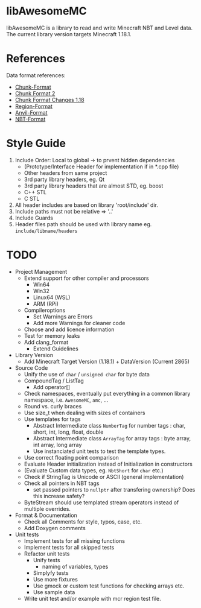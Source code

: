 # libAwesomeMC

libAwesomeMC is a library to read and write Minecraft NBT and Level data.
The current library version targets Minecraft 1.18.1.

# References

Data format references:
* [Chunk-Format](https://minecraft.fandom.com/wiki/Chunk_format)
* [Chunk Format 2](https://wiki.vg/Chunk_Format)
* [Chunk Format Changes 1.18](https://minecraft.fandom.com/wiki/Java_Edition_1.18#General_2)
* [Region-Format](https://minecraft.fandom.com/wiki/Region_file_format)
* [Anvil-Format](https://minecraft.fandom.com/wiki/Anvil_file_format)
* [NBT-Format](https://minecraft.fandom.com/wiki/NBT_format)

# Style Guide

1. Include Order: Local to global -> to prvent hidden dependencies
    * (Prototype/Interface Header for implementation if in *.cpp file)
    * Other headers from same project
    * 3rd party library headers, eg. Qt
    * 3rd party library headers that are almost STD, eg. boost
    * C++ STL
    * C STL 
2. All header includes are based on library 'root/include' dir.
3. Include paths must not be relative => '..'
4. Include Guards 
5. Header files path should be used with library name eg. `include/libname/headers` 

# TODO

- Project Management
  - Extend support for other compiler and processors
    - Win64
    - Win32
    - Linux64 (WSL)
    - ARM (RPi)
  - Compileroptions
    - Set Warnings are Errors
    - Add more Warnings for cleaner code
  - Choose and add licence information
  - Test for memory leaks
  - Add clang_format
    - Extend Guidelines
- Library Version
  - Add Minecraft Target Version (1.18.1) + DataVersion (Current 2865)
- Source Code
  - Unify the use of `char` / `unsigned char` for byte data
  - CompoundTag / ListTag
    - Add operator[]
  - Check namespaces, eventually put everything in a common library namespace, i.e. `AwesomeMC`, `amc`, ...
  - Round vs. curly braces
  - Use size_t when dealing with sizes of containers
  - Use templates for tags
    - Abstract Intermediate class `NumberTag` for number tags : char, short, int, long, float, double
    - Abstract Intermediate class `ArrayTag` for array tags : byte array, int array, long array
    - Use instanciated unit tests to test the template types.
  - Use correct floating point comparison
  - Evaluate Header initialization instead of Initialization in constructors
  - (Evaluate Custom data types, eg. `NbtShort` for `char` etc.)
  - Check if StringTag is Unicode or ASCII (general implementation)
  - Check all pointers in NBT tags
    - set passed pointers to `nullptr` after transfering ownership? Does this increase safety?
  - ByteStream should use templated stream operators instead of multiple overrides.
- Format & Documentation
  - Check all Comments for style, typos, case, etc.
  - Add Doxygen comments
- Unit tests
  - Implement tests for all missing functions
  - Implement tests for all skipped tests
  - Refactor unit tests
    - Unify tests
      - naming of variables, types
    - Simplyfy tests
    - Use more fixtures
    - Use gmock or custom test functions for checking arrays etc.
    - Use sample data
  - Write unit test and/or example with mcr region test file.
